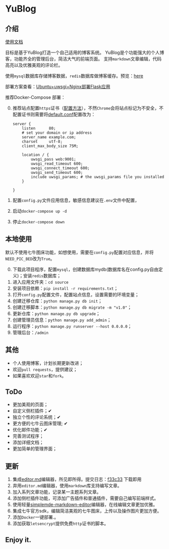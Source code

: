 # YuBlog

## 介绍

[使用文档](https://www.yukunweb.com/page/YuBlog-document/)

目标是基于YuBlog打造一个自己适用的博客系统。
YuBlog是个功能强大的个人博客，功能齐全的管理后台，简洁大气的前端页面。
支持`markdown`文章编辑，代码高亮以及优雅美观的评论栏。

使用`mysql`数据库存储博客数据，`redis`数据库做博客缓存。预览：[here](http://www.yukunweb.com)

部署方案查看：[Ubuntu+uwsgi+Nginx部署Flask应用](http://www.yukunweb.com/2017/12/ubuntu-nginx-uwsgi-flask-app/)

推荐Docker-Compose 部署： 

0. 推荐站点配置`https`证书（[配置方法](certbot)），不然`Chrome`会将站点标记为不安全，不配置证书则需要将[default.conf](nginx/conf.d/default.conf)配置改为：

    ```
    server {
        listen      80;
        # set your domain or ip address
        server_name example.com;
        charset     utf-8;
        client_max_body_size 75M;

        location / {
            uwsgi_pass web:9001;
            uwsgi_read_timeout 600;
            uwsgi_connect_timeout 600;
            uwsgi_send_timeout 600;
            include uwsgi_params; # the uwsgi_params file you installed
        }

    }
    ```
    
1. 配置`config.py`文件应用信息，敏感信息建议在`.env`文件中配置，
2. 启动`docker-compose up -d`
3. 停止`docker-compose down`

## 本地使用

默认不使用七牛图床功能，如想使用，需要在`config.py`配置对应信息，并将`NEED_PIC_BED`改为`True`。

0. 下载此项目程序，配置`mysql`，创建数据库mydb(数据库名在config.py自由定义)；安装`redis`数据库；
1. 进入应用文件夹：`cd source`
2. 安装项目依赖：`pip install -r requirements.txt`；
3. 打开`config.py`配置文件，配置站点信息，设置需要的环境变量；
4. 创建迁移仓库：`python manage.py db init`；
5. 创建迁移脚本：`python manage.py db migrate -m "v1.0"`；
6. 更新仓库：`python manage.py db upgrade`；
7. 创建管理员信息：`python manage.py add_admin`；
8. 运行程序：`python manage.py runserver --host 0.0.0.0`；
9. 管理后台：`/admin`

## 其他

- 个人使用博客，计划长期更新改进；
- 欢迎`pull requests`，提供建议；
- 如果喜欢欢迎`star`和`fork`。


## ToDo

- 更加美观的页面；
- 自定义侧栏插件；✔
- 独立个性的评论系统；✔
- 更方便的七牛云图床管理; ✔
- 优化邮件功能；✔
- 完善测试程序；
- 添加详细文档；
- 更加简单的管理界面；

## 更新

1. 集成[editor.md](https://github.com/pandao/editor.md)编辑器，所见即所得。提交日志：[f33c33](https://github.com/Blackyukun/YuBlog/tree/f33c33bdbe192c1f4749cb736e9fe161dcaa19ca) 下载即用
2. 弃用`editor.md`编辑器，使用`markdown`库支持编写文章。
3. 加入系列文章功能，记录某一主题系列文章。
4. 添加侧栏插件功能，可添加广告插件和普通插件，需要自己编写前端样式。
5. 使用轻量[simplemde-markdown-editor](https://github.com/sparksuite/simplemde-markdown-editor)编辑器，在线编辑文章更加优雅。
6. 集成七牛官方sdk，编辑简洁美观的七牛图床，上传以及操作图片更加方便。
7. 添加`Docker`一键部署.。
8. 添加获取`letsencrypt`提供免费`http`证书的脚本。


## Enjoy it.
